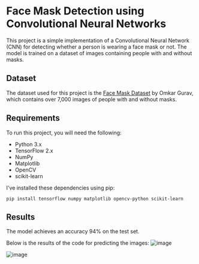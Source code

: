 # Face Mask Detection using Convolutional Neural Networks

This project is a simple implementation of a Convolutional Neural Network (CNN) for detecting whether a person is wearing a face mask or not. The model is trained on a dataset of images containing people with and without masks.

## Dataset

The dataset used for this project is the [Face Mask Dataset](https://www.kaggle.com/datasets/omkargurav/face-mask-dataset) by Omkar Gurav, which contains over 7,000 images of people with and without masks.

## Requirements

To run this project, you will need the following:

- Python 3.x
- TensorFlow 2.x
- NumPy
- Matplotlib
- OpenCV
- scikit-learn

I've installed these dependencies using pip:

```
pip install tensorflow numpy matplotlib opencv-python scikit-learn
```

## Results

The model achieves an accuracy  94% on the test set.

Below is the results of the code for predicting the images:
![image](https://github.com/Nargesmohammadi/Face-Mask-Detection-CNN/assets/96385230/338119dc-97bc-46b5-a0ef-f579e49ff1ba)

![image](https://github.com/Nargesmohammadi/Face-Mask-Detection-CNN/assets/96385230/04573e74-4be7-4ab6-89ce-d2bf7b07c86d)


